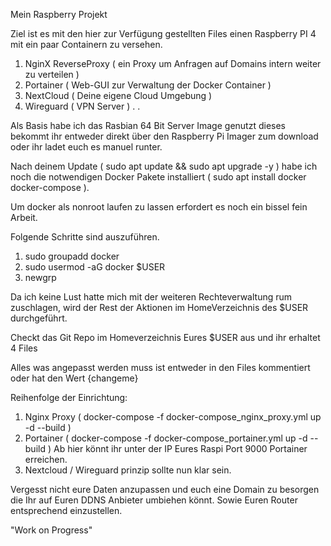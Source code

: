 Mein Raspberry Projekt

Ziel ist es mit den hier zur Verfügung gestellten Files einen Raspberry PI 4 mit ein paar Containern zu versehen. 

  1. NginX ReverseProxy ( ein Proxy um Anfragen auf Domains intern weiter zu verteilen ) 
  2. Portainer ( Web-GUI zur Verwaltung der Docker Container )
  3. NextCloud ( Deine eigene Cloud Umgebung ) 
  4. Wireguard ( VPN Server )
  .
  .

Als Basis habe ich das Rasbian 64 Bit Server Image genutzt dieses bekommt ihr entweder direkt über den Raspberry Pi Imager zum download oder ihr ladet euch es manuel runter. 

Nach deinem Update ( sudo apt update && sudo apt upgrade -y ) habe ich noch die notwendigen Docker Pakete installiert ( sudo apt install docker docker-compose ).

Um docker als nonroot laufen zu lassen erfordert es noch ein bissel fein Arbeit. 

Folgende Schritte sind auszuführen.

  1. sudo groupadd docker
  2. sudo usermod -aG docker $USER
  3. newgrp
  
Da ich keine Lust hatte mich mit der weiteren Rechteverwaltung rum zuschlagen, wird der Rest der Aktionen im HomeVerzeichnis des $USER durchgeführt.

Checkt das Git Repo im Homeverzeichnis Eures $USER aus und ihr erhaltet 4 Files

Alles was angepasst werden muss ist entweder in den Files kommentiert oder hat den Wert {changeme}

Reihenfolge der Einrichtung:

  1. Nginx Proxy ( docker-compose -f docker-compose_nginx_proxy.yml up -d --build )
  2. Portainer ( docker-compose -f docker-compose_portainer.yml up -d --build ) Ab hier könnt ihr unter der IP Eures Raspi Port 9000 Portainer erreichen. 
  3. Nextcloud / Wireguard prinzip sollte nun klar sein. 

Vergesst nicht eure Daten anzupassen und euch eine Domain zu besorgen die Ihr auf Euren DDNS Anbieter umbiehen könnt. Sowie Euren Router entsprechend einzustellen. 

"Work on Progress"

